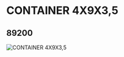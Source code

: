 # CONTAINER 4X9X3,5
## 89200
![CONTAINER 4X9X3,5](https://lc-www-live-s.legocdn.com/media/bricks/5/2/4610493.jpg)
